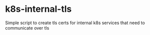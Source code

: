 # k8s-internal-tls

Simple script to create tls certs for internal k8s services that need to communicate over tls
